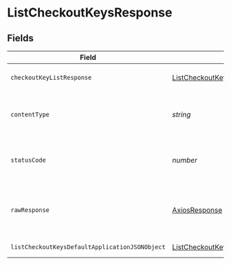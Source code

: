 # ListCheckoutKeysResponse


## Fields

| Field                                                                                                         | Type                                                                                                          | Required                                                                                                      | Description                                                                                                   |
| ------------------------------------------------------------------------------------------------------------- | ------------------------------------------------------------------------------------------------------------- | ------------------------------------------------------------------------------------------------------------- | ------------------------------------------------------------------------------------------------------------- |
| `checkoutKeyListResponse`                                                                                     | [ListCheckoutKeysCheckoutKeyListResponse](../../models/operations/listcheckoutkeyscheckoutkeylistresponse.md) | :heavy_minus_sign:                                                                                            | A sequence of checkout keys.                                                                                  |
| `contentType`                                                                                                 | *string*                                                                                                      | :heavy_check_mark:                                                                                            | HTTP response content type for this operation                                                                 |
| `statusCode`                                                                                                  | *number*                                                                                                      | :heavy_check_mark:                                                                                            | HTTP response status code for this operation                                                                  |
| `rawResponse`                                                                                                 | [AxiosResponse](https://axios-http.com/docs/res_schema)                                                       | :heavy_minus_sign:                                                                                            | Raw HTTP response; suitable for custom response parsing                                                       |
| `listCheckoutKeysDefaultApplicationJSONObject`                                                                | [ListCheckoutKeysDefaultApplicationJSON](../../models/operations/listcheckoutkeysdefaultapplicationjson.md)   | :heavy_minus_sign:                                                                                            | Error response.                                                                                               |